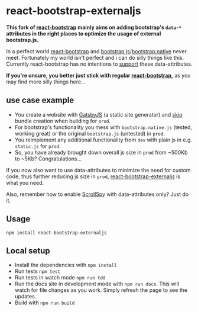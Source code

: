 # react-bootstrap-externaljs

**This fork of [react-bootstrap] mainly aims on adding bootstrap's `data-*` attributes in the right places to optimize the usage of external bootstrap.js.**

In a perfect world [react-bootstrap] and [bootstrap.js]/[bootstrap.native] never meet. Fortunately my world isn't perfect and i can do silly things like this. Currently react-bootstrap has no intentions to [support] these data-attributes.

**If you're unsure, you better just stick with regular [react-bootstrap],** as you may find more silly things here...

## use case example
- You create a website with [GatsbyJS] (a static site generator) and [skip] bundle creation when building for `prod`.
- For bootstrap's functionality you mess with `bootstrap.native.js` (tested, working great) or the original `bootstrap.js` (untested) in `prod`.
- You reimplement any additional functionality from `dev` with plain js in e.g. `static.js` for `prod`.
- So, you have already brought down overall js size in `prod` from ~500Kb to ~5Kb? Congratulations...

If you now also want to use data-attributes to minimize the need for custom code, thus further reducing js size in `prod`, [react-bootstrap-externaljs] is what you need.

Also, remember how to enable [ScrollSpy] with data-attributes only? Just do it.

## Usage
`npm install react-bootstrap-externaljs`

## Local setup

- Install the dependencies with `npm install`
- Run tests `npm test`
- Run tests in watch mode `npm run tdd`
- Run the docs site in development mode with `npm run docs`. This will watch
  for file changes as you work. Simply refresh the page to see the updates.
- Build with `npm run build`

[react-bootstrap]: https://github.com/react-bootstrap/react-bootstrap
[support]: https://github.com/react-bootstrap/react-bootstrap/issues/2510
[react-bootstrap-externaljs]: https://github.com/sillyslux/react-bootstrap-externaljs

[bootstrap.native]: https://github.com/thednp/bootstrap.native/
[ScrollSpy]: http://getbootstrap.com/javascript/#via-data-attributes-2
[bootstrap.js]: http://getbootstrap.com/customize/#plugins

[GatsbyJS]: https://github.com/gatsbyjs/gatsby
[skip]: https://github.com/gatsbyjs/gatsby#structure-of-a-gatsby-site

